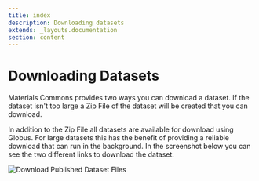 ```yaml
---
title: index
description: Downloading datasets
extends: _layouts.documentation
section: content
---
```


# Downloading Datasets

Materials Commons provides two ways you can download a dataset. If the dataset isn't too large a Zip File of the dataset
will be created that you can download.

In addition to the Zip File all datasets are available for download using Globus. For large datasets this has the benefit
of providing a reliable download that can run in the background. In the screenshot below you can see the two different
links to download the dataset.

![Download Published Dataset Files](/assets/img/datasets/download-published-dataset-files.png)